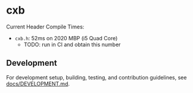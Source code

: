 # cxb

Current Header Compile Times:
* `cxb.h`: 52ms on 2020 MBP (i5 Quad Core)
    * TODO: run in CI and obtain this number

## Development

For development setup, building, testing, and contribution guidelines, see [docs/DEVELOPMENT.md](docs/DEVELOPMENT.md).
